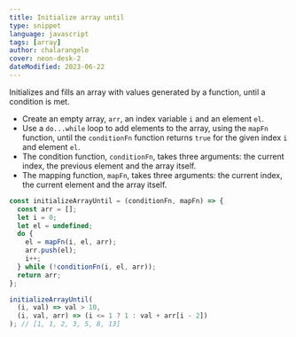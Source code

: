 ```yaml
---
title: Initialize array until
type: snippet
language: javascript
tags: [array]
author: chalarangelo
cover: neon-desk-2
dateModified: 2023-06-22
---
```


Initializes and fills an array with values generated by a function, until a condition is met.

- Create an empty array, `arr`, an index variable `i` and an element `el`.
- Use a `do...while` loop to add elements to the array, using the `mapFn` function, until the `conditionFn` function returns `true` for the given index `i` and element `el`.
- The condition function, `conditionFn`, takes three arguments: the current index, the previous element and the array itself.
- The mapping function, `mapFn`, takes three arguments: the current index, the current element and the array itself.

```js
const initializeArrayUntil = (conditionFn, mapFn) => {
  const arr = [];
  let i = 0;
  let el = undefined;
  do {
    el = mapFn(i, el, arr);
    arr.push(el);
    i++;
  } while (!conditionFn(i, el, arr));
  return arr;
};
```

```js
initializeArrayUntil(
  (i, val) => val > 10,
  (i, val, arr) => (i <= 1 ? 1 : val + arr[i - 2])
); // [1, 1, 2, 3, 5, 8, 13]
```
